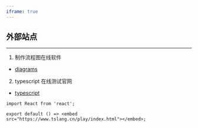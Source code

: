 ```yaml
---
iframe: true
---
```


## 外部站点

---

1. 制作流程图在线软件

- [diagrams](https://app.diagrams.net/)

2. typescript 在线测试官网

- [typescript]()

```tsx
import React from 'react';

export default () => <embed src="https://www.tslang.cn/play/index.html"></embed>;
```
